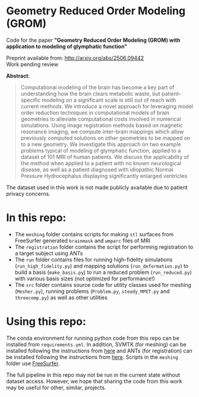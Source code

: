 # Geometry Reduced Order Modeling (GROM)

Code for the paper **"Geometry Reduced Order Modeling (GROM) with application to modeling of glymphatic function"** 

Preprint available from: http://arxiv.org/abs/2506.09442 <br> 
Work pending review

**Abstract**: 
> Computational modeling of the brain has become a key part of understanding how the brain clears metabolic waste, but patient-specific modeling on a significant scale is still out of reach with current methods. We introduce a novel approach for leveraging model order reduction techniques in computational models of brain geometries to alleviate computational costs involved in numerical simulations. Using image registration methods based on magnetic resonance imaging, we compute inter-brain mappings which allow previously computed solutions on other geometries to be mapped on to a new geometry. We investigate this approach on two example problems typical of modeling of glymphatic function, applied to a dataset of $101$ MRI of human patients. We discuss the applicability of the method when applied to a patient with no known neurological disease, as well as a patient diagnosed with idiopathic Normal Pressure Hydrocephalus displaying significantly enlarged ventricles

The dataset used in this work is not made publicly available due to patient privacy concerns. 

# In this repo:

- The `meshing` folder contains scripts for making `stl` surfaces from FreeSurfer generated `brainmask` and `wmparc` files of MRI
- The `registration` folder contains the script for performing registration to a target subject using ANTs
- The `run` folder contains files for running high-fidelity simulations (`run_high_fidelity.py`) and mapping solutions (`run_deformation.py`) to build a basis (`make_basis.py`) to run a reduced problem (`run_reduced.py`) with various basis sizes (not optimized for performance!)
- The `src` folder contains source code for utility classes used for meshing (`Mesher.py`), running problems (`Problem.py`, `steady_MPET.py` and `threecomp.py`) as well as other utilities

# Using this repo:

The conda environment for running python code from this repo can be installed from `requirements.yml`. In addition, SVMTK (for meshing) can be installed following the instructions from [here](https://github.com/SVMTK/SVMTK) and ANTs (for registration) can be installed following the instructions from [here](https://github.com/ANTsX/ANTs). Scripts in the `meshing` folder use [FreeSurfer](https://surfer.nmr.mgh.harvard.edu/). 

The full pipeline in this repo may not be run in the current state without dataset access. However, we hope that sharing the code from this work may be useful for other, similar, projects.